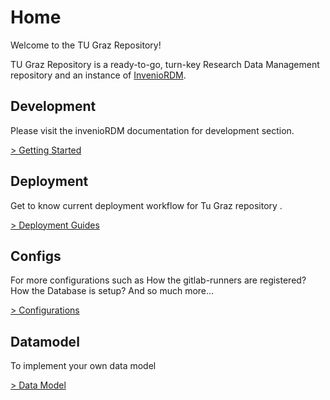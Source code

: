 # Home

Welcome to the TU Graz Repository!

TU Graz Repository is a ready-to-go, turn-key Research Data Management repository and an instance of [InvenioRDM](https://invenio-software.org/products/rdm/).


## Development

Please visit the invenioRDM documentation for development section.

[> Getting Started](https://inveniordm.docs.cern.ch/develop/)

## Deployment
Get to know current deployment workflow for Tu Graz repository .

[> Deployment Guides](deployment/index.md)

<!-- ## Services
In this session, we will explore the services that has been added to make your development/deployment environment smoother.

[> Services](services/index.md) -->


## Configs
For more configurations such as How the gitlab-runners are registered? How the Database is setup? And so much more...

[> Configurations](configs/index.md)


## Datamodel
To implement your own data model

[> Data Model](datamodel/index.md)
